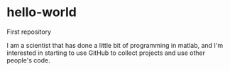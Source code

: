 # hello-world

First repository

I am a scientist that has done a little bit of programming in matlab, 
and I'm interested in starting to use GitHub to collect projects and 
use other people's code.
